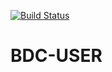 [![Build Status](https://travis-ci.org/omorilewa/bdc-user.svg?branch=develop)](https://travis-ci.org/omorilewa/bdc-user)

# BDC-USER
